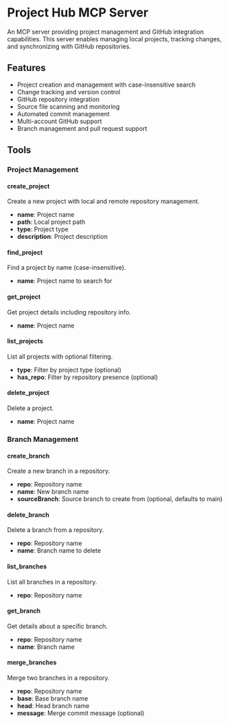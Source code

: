 # Project Hub MCP Server

An MCP server providing project management and GitHub integration capabilities. This server enables managing local projects, tracking changes, and synchronizing with GitHub repositories.

## Features

- Project creation and management with case-insensitive search
- Change tracking and version control
- GitHub repository integration
- Source file scanning and monitoring
- Automated commit management
- Multi-account GitHub support
- Branch management and pull request support

## Tools

### Project Management

#### create_project
Create a new project with local and remote repository management.
- **name**: Project name
- **path**: Local project path
- **type**: Project type
- **description**: Project description

#### find_project
Find a project by name (case-insensitive).
- **name**: Project name to search for

#### get_project
Get project details including repository info.
- **name**: Project name

#### list_projects
List all projects with optional filtering.
- **type**: Filter by project type (optional)
- **has_repo**: Filter by repository presence (optional)

#### delete_project
Delete a project.
- **name**: Project name

### Branch Management

#### create_branch
Create a new branch in a repository.
- **repo**: Repository name
- **name**: New branch name
- **sourceBranch**: Source branch to create from (optional, defaults to main)

#### delete_branch
Delete a branch from a repository.
- **repo**: Repository name
- **name**: Branch name to delete

#### list_branches
List all branches in a repository.
- **repo**: Repository name

#### get_branch
Get details about a specific branch.
- **repo**: Repository name
- **name**: Branch name

#### merge_branches
Merge two branches in a repository.
- **repo**: Repository name
- **base**: Base branch name
- **head**: Head branch name
- **message**: Merge commit message (optional)